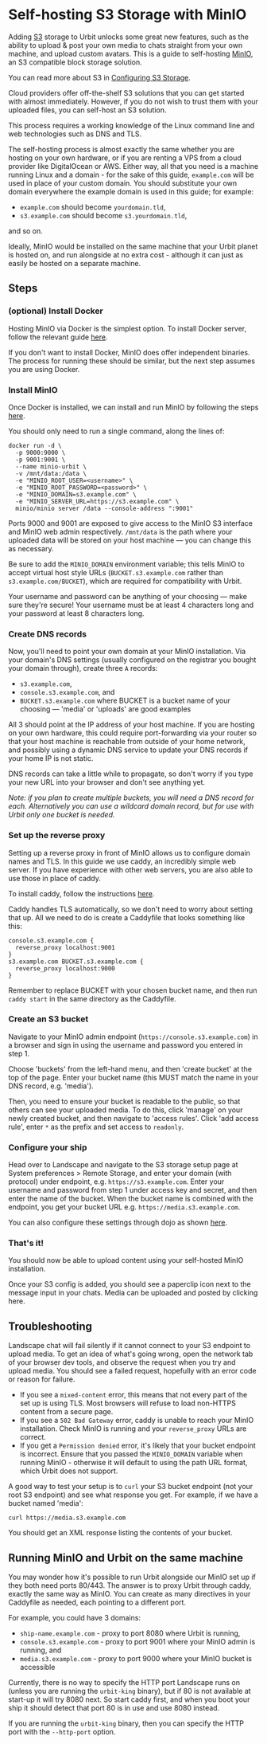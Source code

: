 # Self-hosting S3 Storage with MinIO

Adding [S3](https://aws.amazon.com/s3/) storage to Urbit unlocks some great new features, such as the ability to upload & post your own media to chats straight from your own machine, and upload custom avatars. This is a guide to self-hosting [MinIO](https://min.io), an S3 compatible block storage solution.

You can read more about S3 in [Configuring S3 Storage](../os/s3).

Cloud providers offer off-the-shelf S3 solutions that you can get started with almost immediately. However, if you do not wish to trust them with your uploaded files, you can self-host an S3 solution.

This process requires a working knowledge of the Linux command line and web technologies such as DNS and TLS.

The self-hosting process is almost exactly the same whether you are hosting on your own hardware, or if you are renting a VPS from a cloud provider like DigitalOcean or AWS. Either way, all that you need is a machine running Linux and a domain - for the sake of this guide, `example.com` will be used in place of your custom domain. You should substitute your own domain everywhere the example domain is used in this guide; for example:

- `example.com` should become `yourdomain.tld`,
- `s3.example.com` should become `s3.yourdomain.tld`,

and so on.

Ideally, MinIO would be installed on the same machine that your Urbit planet is hosted on, and run alongside at no extra cost - although it can just as easily be hosted on a separate machine.

## Steps

### (optional) Install Docker

Hosting MinIO via Docker is the simplest option. To install Docker server, follow the relevant guide [here](https://docs.docker.com/engine/install/#server).

If you don't want to install Docker, MinIO does offer independent binaries. The process for running these should be similar, but the next step assumes you are using Docker.

### Install MinIO

Once Docker is installed, we can install and run MinIO by following the steps [here](https://docs.min.io/docs/minio-docker-quickstart-guide.html).

You should only need to run a single command, along the lines of:

```
docker run -d \
  -p 9000:9000 \
  -p 9001:9001 \
  --name minio-urbit \
  -v /mnt/data:/data \
  -e "MINIO_ROOT_USER=<username>" \
  -e "MINIO_ROOT_PASSWORD=<password>" \
  -e "MINIO_DOMAIN=s3.example.com" \
  -e "MINIO_SERVER_URL=https://s3.example.com" \
  minio/minio server /data --console-address ":9001"
```

Ports 9000 and 9001 are exposed to give access to the MinIO S3 interface and MinIO web admin respectively. `/mnt/data` is the path where your uploaded data will be stored on your host machine — you can change this as necessary.

Be sure to add the `MINIO_DOMAIN` environment variable; this tells MinIO to accept virtual host style URLs (`BUCKET.s3.example.com` rather than `s3.example.com/BUCKET`), which are required for compatibility with Urbit.

Your username and password can be anything of your choosing — make sure they're secure! Your username must be at least 4 characters long and your password at least 8 characters long.

### Create DNS records

Now, you'll need to point your own domain at your MinIO installation. Via your domain's DNS settings (usually configured on the registrar you bought your domain through), create three `A` records:

- `s3.example.com`,
- `console.s3.example.com`, and
- `BUCKET.s3.example.com` where BUCKET is a bucket name of your choosing — 'media' or 'uploads' are good examples

All 3 should point at the IP address of your host machine. If you are hosting on your own hardware, this could require port-forwarding via your router so that your host machine is reachable from outside of your home network, and possibly using a dynamic DNS service to update your DNS records if your home IP is not static.

DNS records can take a little while to propagate, so don't worry if you type your new URL into your browser and don't see anything yet.

_Note: if you plan to create multiple buckets, you will need a DNS record for each. Alternatively you can use a wildcard domain record, but for use with Urbit only one bucket is needed._

### Set up the reverse proxy

Setting up a reverse proxy in front of MinIO allows us to configure domain names and TLS. In this guide we use caddy, an incredibly simple web server. If you have experience with other web servers, you are also able to use those in place of caddy.

To install caddy, follow the instructions [here](https://caddyserver.com/docs/install).

Caddy handles TLS automatically, so we don't need to worry about setting that up. All we need to do is create a Caddyfile that looks something like this:

```
console.s3.example.com {
  reverse_proxy localhost:9001
}
s3.example.com BUCKET.s3.example.com {
  reverse_proxy localhost:9000
}
```

Remember to replace BUCKET with your chosen bucket name, and then run `caddy start` in the same directory as the Caddyfile.

### Create an S3 bucket

Navigate to your MinIO admin endpoint (`https://console.s3.example.com`) in a browser and sign in using the username and password you entered in step 1.

Choose 'buckets' from the left-hand menu, and then 'create bucket' at the top of the page. Enter your bucket name (this MUST match the name in your DNS record, e.g. 'media').

Then, you need to ensure your bucket is readable to the public, so that others can see your uploaded media. To do this, click 'manage' on your newly created bucket, and then navigate to 'access rules'. Click 'add access rule', enter `*` as the prefix and set access to `readonly`.

### Configure your ship

Head over to Landscape and navigate to the S3 storage setup page at System preferences > Remote Storage, and enter your domain (with protocol) under endpoint, e.g. `https://s3.example.com`. Enter your username and password from step 1 under access key and secret, and then enter the name of the bucket. When the bucket name is combined with the endpoint, you get your bucket URL e.g. `https://media.s3.example.com`.

You can also configure these settings through dojo as shown [here](../os/s3).

### That's it!

You should now be able to upload content using your self-hosted MinIO installation.

Once your S3 config is added, you should see a paperclip icon next to the message input in your chats. Media can be uploaded and posted by clicking here.

## Troubleshooting

Landscape chat will fail silently if it cannot connect to your S3 endpoint to upload media. To get an idea of what's going wrong, open the network tab of your browser dev tools, and observe the request when you try and upload media. You should see a failed request, hopefully with an error code or reason for failure.

- If you see a `mixed-content` error, this means that not every part of the set up is using TLS. Most browsers will refuse to load non-HTTPS content from a secure page.
- If you see a `502 Bad Gateway` error, caddy is unable to reach your MinIO installation. Check MinIO is running and your `reverse_proxy` URLs are correct.
- If you get a `Permission denied` error, it's likely that your bucket endpoint is incorrect. Ensure that you passed the `MINIO_DOMAIN` variable when running MinIO - otherwise it will default to using the path URL format, which Urbit does not support.

A good way to test your setup is to `curl` your S3 bucket endpoint (not your root S3 endpoint) and see what response you get. For example, if we have a bucket named 'media':

```
curl https://media.s3.example.com
```

You should get an XML response listing the contents of your bucket.

## Running MinIO and Urbit on the same machine

You may wonder how it's possible to run Urbit alongside our MinIO set up if they both need ports 80/443. The answer is to proxy Urbit through caddy, exactly the same way as MinIO. You can create as many directives in your Caddyfile as needed, each pointing to a different port.

For example, you could have 3 domains:

- `ship-name.example.com` - proxy to port 8080 where Urbit is running,
- `console.s3.example.com` - proxy to port 9001 where your MinIO admin is running, and
- `media.s3.example.com` - proxy to port 9000 where your MinIO bucket is accessible

Currently, there is no way to specify the HTTP port Landscape runs on (unless you are running the `urbit-king` binary), but if 80 is not available at start-up it will try 8080 next. So start caddy first, and when you boot your ship it should detect that port 80 is in use and use 8080 instead.

If you are running the `urbit-king` binary, then you can specify the HTTP port with the `--http-port` option.
